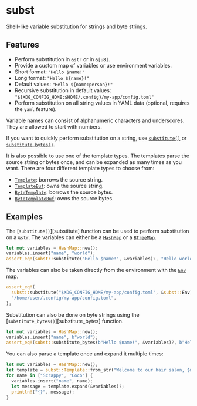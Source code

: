# subst

Shell-like variable substitution for strings and byte strings.

## Features

* Perform substitution in `&str` or in `&[u8]`.
* Provide a custom map of variables or use environment variables.
* Short format: `"Hello $name!"`
* Long format: `"Hello ${name}!"`
* Default values: `"Hello ${name:person}!"`
* Recursive substitution in default values: `"${XDG_CONFIG_HOME:$HOME/.config}/my-app/config.toml"`
* Perform substitution on all string values in YAML data (optional, requires the `yaml` feature).

Variable names can consist of alphanumeric characters and underscores.
They are allowed to start with numbers.

If you want to quickly perform substitution on a string, use [`substitute()`] or [`substitute_bytes()`].

It is also possible to use one of the template types.
The templates parse the source string or bytes once, and can be expanded as many times as you want.
There are four different template types to choose from:
* [`Template`]: borrows the source string.
* [`TemplateBuf`]: owns the source string.
* [`ByteTemplate`]: borrows the source bytes.
* [`ByteTemplateBuf`]: owns the source bytes.

## Examples

The [`substitute()`][substitute] function can be used to perform substitution on a `&str`.
The variables can either be a [`HashMap`][std::collections::HashMap] or a [`BTreeMap`][std::collections::BTreeMap].

```rust
let mut variables = HashMap::new();
variables.insert("name", "world");
assert_eq!(subst::substitute("Hello $name!", &variables)?, "Hello world!");
```

The variables can also be taken directly from the environment with the [`Env`] map.

```rust
assert_eq!(
  subst::substitute("$XDG_CONFIG_HOME/my-app/config.toml", &subst::Env)?,
  "/home/user/.config/my-app/config.toml",
);
```

Substitution can also be done on byte strings using the [`substitute_bytes()`][substitute_bytes] function.

```rust
let mut variables = HashMap::new();
variables.insert("name", b"world");
assert_eq!(subst::substitute_bytes(b"Hello $name!", &variables)?, b"Hello world!");
```

You can also parse a template once and expand it multiple times:

```rust
let mut variables = HashMap::new();
let template = subst::Template::from_str("Welcome to our hair salon, $name!")?;
for name in ["Scrappy", "Coco"] {
  variables.insert("name", name);
  let message = template.expand(&variables)?;
  println!("{}", message);
}
```

[`substitute()`]: https://docs.rs/subst/latest/subst/fn.substitute.html
[`substitute_bytes()`]: https://docs.rs/subst/latest/subst/fn.substitute_bytes.html
[`Template`]: https://docs.rs/subst/latest/subst/struct.Template.html
[`TemplateBuf`]: https://docs.rs/subst/latest/subst/struct.TemplateBuf.html
[`ByteTemplate`]: https://docs.rs/subst/latest/subst/struct.ByteTemplate.html
[`ByteTemplateBuf`]: https://docs.rs/subst/latest/subst/struct.ByteTemplateBuf.html
[`Env`]: https://docs.rs/subst/latest/subst/struct.Env.html
[std::collections::HashMap]: https://doc.rust-lang.org/stable/std/collections/struct.HashMap.html
[std::collections::BTreeMap]: https://doc.rust-lang.org/stable/std/collections/struct.BTreeMap.html
